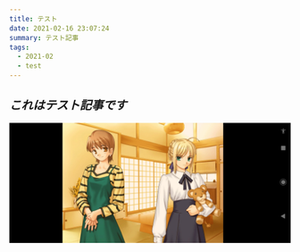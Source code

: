 ```yaml
---
title: テスト
date: 2021-02-16 23:07:24
summary: テスト記事
tags:
  - 2021-02
  - test
---
```

## ***これはテスト記事です***

![セイバーちゃん](et2vjduvcayq.jpg)